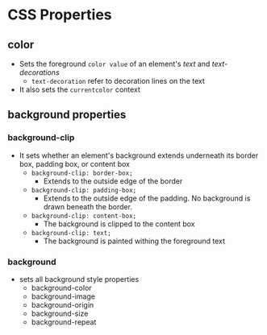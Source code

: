 # CSS Properties

## color

- Sets the foreground `color value` of an element's *text* and *text-decorations*
  - `text-decoration` refer to decoration lines on the text
- It also sets the `currentcolor` context

## background properties

### background-clip

- It sets whether an element's background extends underneath its border box, padding box, or content box
  - `background-clip: border-box;`
    - Extends to the outside edge of the border
  - `background-clip: padding-box;`
    - Extends to the outside edge of the padding. No background is drawn beneath the border.
  - `background-clip: content-box;`
    - The background is clipped to the content box
  - `background-clip: text;`
    - The background is painted withing the foreground text

### background

- sets all background style properties
  - background-color
  - background-image
  - background-origin
  - background-size
  - background-repeat
